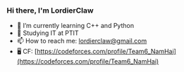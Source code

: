 ### Hi there, I'm LordierClaw

- 🌱 I’m currently learning C++ and Python
- 🔭 Studying IT at PTIT
- 📫 How to reach me: lordierclaw@gmail.com
- 🖥️ CF: [https://codeforces.com/profile/Team6_NamHai](https://codeforces.com/profile/Team6_NamHai)
